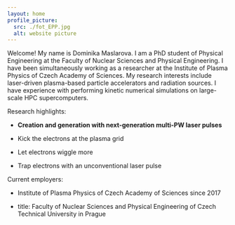 ```yaml
---
layout: home
profile_picture:
  src: ./fot_EPP.jpg
  alt: website picture
---
```


<p>
 Welcome! My name is Dominika Maslarova. I am a PhD student of Physical Engineering at the Faculty of Nuclear Sciences and Physical Engineering.
I have been simultaneously working as a researcher at the Institute of Plasma Physics of Czech Academy of Sciences.
My research interests include laser-driven plasma-based particle accelerators and radiation sources. I have experience with performing kinetic numerical simulations on large-scale HPC supercomputers.

<!-- 
#This site serves as an example for the Bay Jekyll theme. Bay is a very simple and minimal theme, directly inspired by Dan Grover's <a href="http://dangrover.com">website</a>.
-->
</p>

Research highlights:
  - <b>Creation and generation with next-generation multi-PW laser pulses</b>
  - Kick the electrons at the plasma grid
  - Let electrons wiggle more

  - Trap electrons with an unconventional laser pulse

<p>

Current employers:
  - Institute of Plasma Physics of Czech Academy of Sciences since 2017

  - title: Faculty of Nuclear Sciences and Physical Engineering of Czech Technical University in Prague

